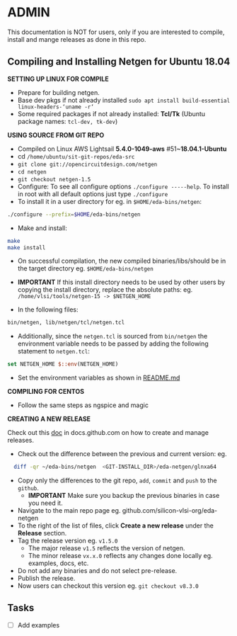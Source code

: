 # ADMIN
This documentation is NOT for users, only if you are interested to compile, install and mange releases as done in this repo.

## Compiling and Installing Netgen for Ubuntu 18.04

**SETTING UP LINUX FOR COMPILE**

- Prepare for building netgen. 
- Base dev pkgs if not already installed ```sudo apt install build-essential linux-headers-‘uname -r‘```
- Some required packages if not already installed: **Tcl/Tk** (Ubuntu package names: ```tcl-dev, tk-dev```)
 
**USING SOURCE FROM GIT REPO**

- Compiled on Linux AWS Lightsail **5.4.0-1049-aws** #51~**18.04.1-Ubuntu**
- cd ```/home/ubuntu/sit-git-repos/eda-src```
- ```git clone git://opencircuitdesign.com/netgen```
- ```cd netgen```
- ```git checkout netgen-1.5```
- Configure: To see all configure options ```./configure -----help```. To install in root with all default options just type ```./configure```
- To install it in a user directory for eg. in ```$HOME/eda-bins/netgen```: 
```bash 
./configure --prefix=$HOME/eda-bins/netgen
```
- Make and install:
```bash
make
make install
```
- On successful compilation, the new compiled binaries/libs/should be in the target directory eg. ```$HOME/eda-bins/netgen```
  
- **IMPORTANT** If this install directory needs to be used by other users by copying the install directory, replace the absolute paths: eg. ```/home/vlsi/tools/netgen-15 -> $NETGEN_HOME```
- In the following files:
```bash
bin/netgen, lib/netgen/tcl/netgen.tcl
```
- Additionally, since the ```netgen.tcl``` is sourced from ```bin/netgen``` the environment variable needs to be passed by adding the following statement to ```netgen.tcl```:
```tcl
set NETGEN_HOME $::env(NETGEN_HOME)
```
- Set the environment variables as shown in [README.md](README.md)

**COMPILING FOR CENTOS**
- Follow the same steps as ngspice and magic

**CREATING A NEW RELEASE**

Check out this [doc](https://docs.github.com/en/github/administering-a-repository/releasing-projects-on-github/managing-releases-in-a-repository) in docs.github.com on how to create and manage releases.
  
- Check out the difference between the previous and current version: eg.
```bash
  diff -qr ~/eda-bins/netgen  <GIT-INSTALL_DIR>/eda-netgen/glnxa64
```
- Copy only the differences to the git repo, `add`, `commit` and `push` to the `github`.
  - **IMPORTANT** Make sure you backup the previous binaries in case you need it.
- Navigate to the main repo page eg. github.com/silicon-vlsi-org/eda-netgen
- To the right of the list of files, click **Create a new release** under the **Release** section.
- Tag the release version eg. ```v1.5.0```
  - The major release ```v1.5``` reflects the version of netgen.
  - The minor release ```vx.x.0``` reflects any changes done locally eg. examples, docs, etc.
- Do not add any binaries and do not select pre-release.
- Publish the release. 
- Now users can checkout this version eg. ```git checkout v8.3.0```
  
## Tasks
- [ ] Add examples


[OpenRAM]:              https://openram.soe.ucsc.edu/
[OpenRAMgit]:           https://github.com/VLSIDA/OpenRAM 
[OpenRAMpaper]:         https://ieeexplore.ieee.org/document/7827670/
[SCMOS]:                https://www.mosis.com/files/scmos/scmos.pdf
[NGSpice]:              http://ngspice.sourceforge.net
[NGSpiceMan]:           http://ngspice.sourceforge.net/docs/ngspice-html-manual/manual.xhtml
[Magic]:                http://opencircuitdesign.com/magic/
[Netgen]:               http://opencircuitdesign.com/netgen/



